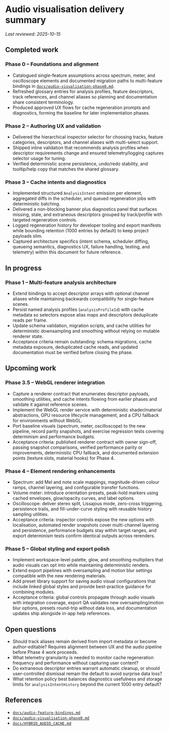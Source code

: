 # Audio visualisation delivery summary

_Last reviewed: 2025-10-15_

## Completed work
### Phase 0 – Foundations and alignment
- Catalogued single-feature assumptions across spectrum, meter, and oscilloscope elements and documented
  migration paths to multi-feature bindings in
  [`docs/audio-visualisation-phase0.md`](../docs/audio-visualisation-phase0.md).
- Refreshed glossary entries for analysis profiles, feature descriptors, track references, and channel
  aliases so planning and documentation share consistent terminology.
- Produced approved UX flows for cache regeneration prompts and diagnostics, forming the baseline for
  later implementation phases.

### Phase 2 – Authoring UX and validation
- Delivered the hierarchical inspector selector for choosing tracks, feature categories, descriptors, and
  channel aliases with multi-select support.
- Shipped inline validation that recommends analysis profiles when descriptor requirements change and
  ensured telemetry/logging captures selector usage for tuning.
- Verified deterministic scene persistence, undo/redo stability, and tooltip/help copy that matches the
  shared glossary.

### Phase 3 – Cache intents and diagnostics
- Implemented structured `AnalysisIntent` emission per element, aggregated diffs in the scheduler, and
  queued regeneration jobs with deterministic batching.
- Delivered a non-blocking banner plus diagnostics panel that surfaces missing, stale, and extraneous
  descriptors grouped by track/profile with targeted regeneration controls.
- Logged regeneration history for developer tooling and export manifests while bounding retention (1000
  entries by default) to keep project payloads slim.
- Captured architecture specifics (intent schema, scheduler diffing, queueing semantics, diagnostics UX,
  failure handling, testing, and telemetry) within this document for future reference.

## In progress
### Phase 1 – Multi-feature analysis architecture
- Extend bindings to accept descriptor arrays with optional channel aliases while maintaining backwards
  compatibility for single-feature scenes.
- Persist named analysis profiles (`analysisProfileId`) with cache metadata so selectors expose alias maps
  and descriptors deduplicate reads per frame.
- Update schema validation, migration scripts, and cache utilities for deterministic downsampling and
  smoothing without relying on mutable renderer state.
- Acceptance criteria remain outstanding: schema migrations, cache metadata exposure, deduplicated cache
  reads, and updated documentation must be verified before closing the phase.

## Upcoming work
### Phase 3.5 – WebGL renderer integration
- Capture a renderer contract that enumerates descriptor payloads, smoothing utilities, and cache intents
  flowing from earlier phases and validate it against reference scenes.
- Implement the WebGL render service with deterministic shader/material abstractions, GPU resource
  lifecycle management, and a CPU fallback for environments without WebGL.
- Port baseline visuals (spectrum, meter, oscilloscope) to the new pipeline, record parity snapshots, and
  exercise regression tests covering determinism and performance budgets.
- Acceptance criteria: published renderer contract with owner sign-off, passing snapshot comparisons,
  verified performance parity or improvements, deterministic CPU fallback, and documented extension
  points (texture slots, material hooks) for Phase 4.

### Phase 4 – Element rendering enhancements
- Spectrum: add Mel and note scale mappings, magnitude-driven colour ramps, channel layering, and
  configurable transfer functions.
- Volume meter: introduce orientation presets, peak-hold markers using cached envelopes, glow/opacity
  curves, and label options.
- Oscilloscope: deliver stereo split, Lissajous mode, zero-cross triggering, persistence trails, and
  fill-under-curve styling with reusable history sampling utilities.
- Acceptance criteria: inspector controls expose the new options with localisation, automated render
  snapshots cover multi-channel layering and persistence, performance budgets stay within target ranges,
  and export determinism tests confirm identical outputs across rerenders.

### Phase 5 – Global styling and export polish
- Implement workspace-level palette, glow, and smoothing multipliers that audio visuals can opt into while
  maintaining deterministic renders.
- Extend export pipelines with oversampling and motion blur settings compatible with the new rendering
  materials.
- Add preset library support for saving audio visual configurations that include linked global styles and
  provide best-practice guidance for combining modules.
- Acceptance criteria: global controls propagate through audio visuals with integration coverage, export QA
  validates new oversampling/motion blur options, presets round-trip without data loss, and documentation
  updates ship alongside in-app help references.

## Open questions
- Should track aliases remain derived from import metadata or become author-editable? Requires alignment
  between UX and the audio pipeline before Phase 4 work proceeds.
- What telemetry granularity is needed to monitor cache regeneration frequency and performance without
  capturing user content?
- Do extraneous descriptor entries warrant automatic cleanup, or should user-controlled dismissal remain
  the default to avoid surprise data loss?
- What retention policy best balances diagnostics usefulness and storage limits for `analysisIntentHistory`
  beyond the current 1000 entry default?

## References
- [`docs/audio-feature-bindings.md`](../docs/audio-feature-bindings.md)
- [`docs/audio-visualisation-phase0.md`](../docs/audio-visualisation-phase0.md)
- [`docs/HYBRID_AUDIO_CACHE.md`](../docs/HYBRID_AUDIO_CACHE.md)
